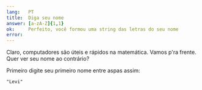 ```yaml
---
lang:   PT
title:  Diga seu nome
answer: [a-zA-Z]{1,1}
ok:     Perfeito, você formou uma string das letras do seu nome
error:  
---
```


Claro, computadores são úteis e rápidos na matemática. Vamos p'ra frente. Quer ver seu nome ao contrário?

Primeiro digite seu primeiro nome entre aspas assim:

    "Levi"
